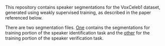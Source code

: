 This repository contains speaker segmentations for the VoxCeleb1 dataset, generated using weakly supervised training, as described in the paper referenced below.

There are two segmentation files. [One](voxceleb1_sid_segments) contains the segmentations for training portion of the speaker identification task and the [other](voxceleb1_sv_segments) for the training portion of the speaker verification task.

